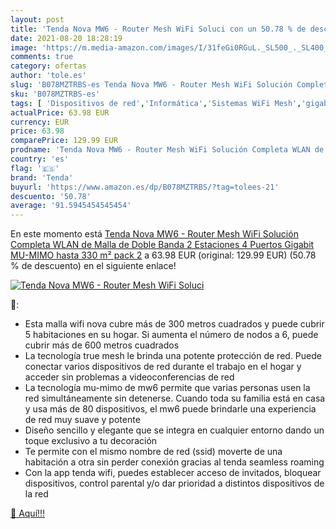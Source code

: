 ```yaml
---
layout: post
title: 'Tenda Nova MW6 - Router Mesh WiFi Soluci con un 50.78 % de descuento'
date: 2021-08-20 18:28:19
image: 'https://m.media-amazon.com/images/I/31feGi0RGuL._SL500_._SL400_.jpg'
comments: true
category: ofertas
author: 'tole.es'
slug: 'B078MZTRBS-es Tenda Nova MW6 - Router Mesh WiFi Solución Completa WLAN...'
sku: 'B078MZTRBS-es'
tags: [ 'Dispositivos de red','Informática','Sistemas WiFi Mesh','gigabit','tenda','wifi', ]
actualPrice: 63.98 EUR
currency: EUR
price: 63.98
comparePrice: 129.99 EUR
prodname: 'Tenda Nova MW6 - Router Mesh WiFi Solución Completa WLAN de Malla de Doble Banda  2 Estaciones  4 Puertos Gigabit  MU-MIMO  hasta 330 m²    pack 2'
country: 'es'
flag: '🇪🇸'
brand: 'Tenda'
buyurl: 'https://www.amazon.es/dp/B078MZTRBS/?tag=tolees-21'
descuento: '50.78'
average: '91.5945454545454'
---
```


En este momento está [Tenda Nova MW6 - Router Mesh WiFi Solución Completa WLAN de Malla de Doble Banda  2 Estaciones  4 Puertos Gigabit  MU-MIMO  hasta 330 m²    pack 2](https://www.amazon.es/dp/B078MZTRBS/?tag=tolees-21) a 63.98 EUR (original: 129.99 EUR) (50.78 %  de descuento) en el siguiente enlace!

[![Tenda Nova MW6 - Router Mesh WiFi Soluci](https://m.media-amazon.com/images/I/31feGi0RGuL._SL500_._SL400_.jpg)](https://www.amazon.es/dp/B078MZTRBS/?tag=tolees-21)

🔎:

- Esta malla wifi nova cubre más de 300 metros cuadrados y puede cubrir 5 habitaciones en su hogar. Si aumenta el número de nodos a 6, puede cubrir más de 600 metros cuadrados
- La tecnología true mesh le brinda una potente protección de red. Puede conectar varios dispositivos de red durante el trabajo en el hogar y acceder sin problemas a videoconferencias de red
- La tecnología mu-mimo de mw6 permite que varias personas usen la red simultáneamente sin detenerse. Cuando toda su familia está en casa y usa más de 80 dispositivos, el mw6 puede brindarle una experiencia de red muy suave y potente
- Diseño sencillo y elegante que se integra en cualquier entorno dando un toque exclusivo a tu decoración
- Te permite con el mismo nombre de red (ssid) moverte de una habitación a otra sin perder conexión gracias al tenda seamless roaming
- Con la app tenda wifi, puedes establecer acceso de invitados, bloquear dispositivos, control parental y/o dar prioridad a distintos dispositivos de la red

[🛒 Aquí!!!](https://www.amazon.es/dp/B078MZTRBS/?tag=tolees-21)
